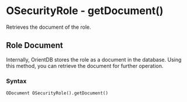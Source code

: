 # OSecurityRole - getDocument()

Retrieves the document of the role.

## Role Document

Internally, OrientDB stores the role as a document in the database.  Using this method, you can retrieve the document for further operation.

### Syntax

```
ODocument OSecurityRole().getDocument()
```


